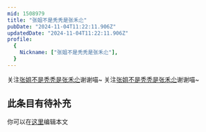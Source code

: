 ```yaml
---
mid: 1508979
title: "张姐不是秃秃是张禾尐"
pubDate: "2024-11-04T11:22:11.906Z"
updatedDate: "2024-11-04T11:22:11.906Z"
profile:
  {
    Nickname: ["张姐不是秃秃是张禾尐"],
  }
---
```


关注[张姐不是秃秃是张禾尐](https://space.bilibili.com/1508979)谢谢喵~ 关注[张姐不是秃秃是张禾尐](https://space.bilibili.com/1508979)谢谢喵~

## 此条目有待补充
你可以在[这里](https://github.com/Yuhanawa/VTuber.ICU-Content/edit/master/v/张姐不是秃秃是张禾尐/index.md)编辑本文
